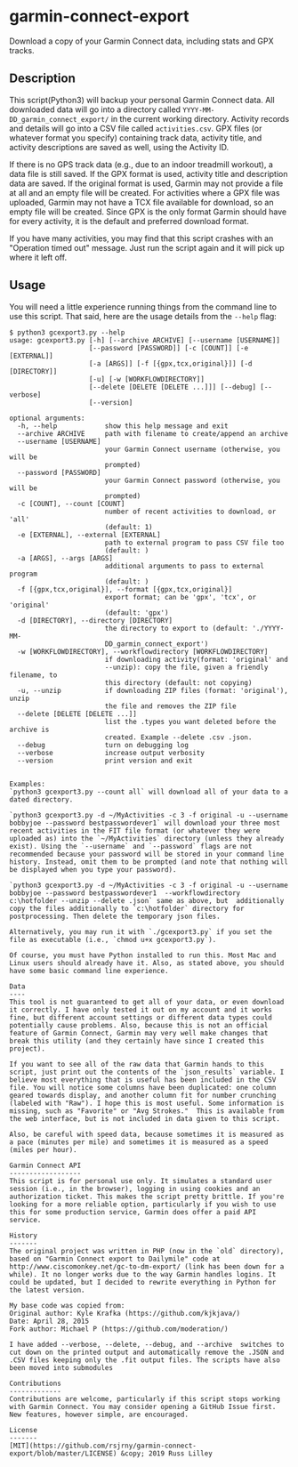 garmin-connect-export
=====================

Download a copy of your Garmin Connect data, including stats and GPX tracks.

Description 
-----------
This script(Python3) will backup your personal Garmin Connect data. All downloaded data will go into a directory called `YYYY-MM-DD_garmin_connect_export/` in the current working directory. Activity records and details will go into a CSV file called `activities.csv`. GPX files (or whatever format you specify) containing track data, activity title, and activity descriptions are saved as well, using the Activity ID.

If there is no GPS track data (e.g., due to an indoor treadmill workout), a data file is still saved. If the GPX format is used, activity title and description data are saved. If the original format is used, Garmin may not provide a file at all and an empty file will be created. For activities where a GPX file was uploaded, Garmin may not have a TCX file available for download, so an empty file will be created. Since GPX is the only format Garmin should have for every activity, it is the default and preferred download format.

If you have many activities, you may find that this script crashes with an "Operation timed out" message. Just run the script again and it will pick up where it left off.

Usage
-----
You will need a little experience running things from the command line to use this script. That said, here are the usage details from the `--help` flag:

```
$ python3 gcexport3.py --help
usage: gcexport3.py [-h] [--archive ARCHIVE] [--username [USERNAME]]
                    [--password [PASSWORD]] [-c [COUNT]] [-e [EXTERNAL]]
                    [-a [ARGS]] [-f [{gpx,tcx,original}]] [-d [DIRECTORY]]
                    [-u] [-w [WORKFLOWDIRECTORY]]
                    [--delete [DELETE [DELETE ...]]] [--debug] [--verbose]
                    [--version]

optional arguments:
  -h, --help            show this help message and exit
  --archive ARCHIVE     path with filename to create/append an archive
  --username [USERNAME]
                        your Garmin Connect username (otherwise, you will be
                        prompted)
  --password [PASSWORD]
                        your Garmin Connect password (otherwise, you will be
                        prompted)
  -c [COUNT], --count [COUNT]
                        number of recent activities to download, or 'all'
                        (default: 1)
  -e [EXTERNAL], --external [EXTERNAL]
                        path to external program to pass CSV file too
                        (default: )
  -a [ARGS], --args [ARGS]
                        additional arguments to pass to external program
                        (default: )
  -f [{gpx,tcx,original}], --format [{gpx,tcx,original}]
                        export format; can be 'gpx', 'tcx', or 'original'
                        (default: 'gpx')
  -d [DIRECTORY], --directory [DIRECTORY]
                        the directory to export to (default: './YYYY-MM-
                        DD_garmin_connect_export')
  -w [WORKFLOWDIRECTORY], --workflowdirectory [WORKFLOWDIRECTORY]
                        if downloading activity(format: 'original' and
                        --unzip): copy the file, given a friendly filename, to
                        this directory (default: not copying)
  -u, --unzip           if downloading ZIP files (format: 'original'), unzip
                        the file and removes the ZIP file
  --delete [DELETE [DELETE ...]]
                        list the .types you want deleted before the archive is
                        created. Example --delete .csv .json.
  --debug               turn on debugging log
  --verbose             increase output verbosity
  --version             print version and exit                  


Examples:
`python3 gcexport3.py --count all` will download all of your data to a dated directory.

`python3 gcexport3.py -d ~/MyActivities -c 3 -f original -u --username bobbyjoe --password bestpasswordever1` will download your three most recent activities in the FIT file format (or whatever they were uploaded as) into the `~/MyActivities` directory (unless they already exist). Using the `--username` and `--password` flags are not recommended because your password will be stored in your command line history. Instead, omit them to be prompted (and note that nothing will be displayed when you type your password).

`python3 gcexport3.py -d ~/MyActivities -c 3 -f original -u --username bobbyjoe --password bestpasswordever1  --workflowdirectory c:\hotfolder --unzip --delete .json` same as above, but  additionally copy the files additionally to `c:\hotfolder` directory for postprocessing. Then delete the temporary json files.

Alternatively, you may run it with `./gcexport3.py` if you set the file as executable (i.e., `chmod u+x gcexport3.py`).

Of course, you must have Python installed to run this. Most Mac and Linux users should already have it. Also, as stated above, you should have some basic command line experience.

Data
----
This tool is not guaranteed to get all of your data, or even download it correctly. I have only tested it out on my account and it works fine, but different account settings or different data types could potentially cause problems. Also, because this is not an official feature of Garmin Connect, Garmin may very well make changes that break this utility (and they certainly have since I created this project).

If you want to see all of the raw data that Garmin hands to this script, just print out the contents of the `json_results` variable. I believe most everything that is useful has been included in the CSV file. You will notice some columns have been duplicated: one column geared towards display, and another column fit for number crunching (labeled with "Raw"). I hope this is most useful. Some information is missing, such as "Favorite" or "Avg Strokes."  This is available from the web interface, but is not included in data given to this script.

Also, be careful with speed data, because sometimes it is measured as a pace (minutes per mile) and sometimes it is measured as a speed (miles per hour).

Garmin Connect API
------------------
This script is for personal use only. It simulates a standard user session (i.e., in the browser), logging in using cookies and an authorization ticket. This makes the script pretty brittle. If you're looking for a more reliable option, particularly if you wish to use this for some production service, Garmin does offer a paid API service.

History
-------
The original project was written in PHP (now in the `old` directory), based on "Garmin Connect export to Dailymile" code at http://www.ciscomonkey.net/gc-to-dm-export/ (link has been down for a while). It no longer works due to the way Garmin handles logins. It could be updated, but I decided to rewrite everything in Python for the latest version.

My base code was copied from:
Original author: Kyle Krafka (https://github.com/kjkjava/)
Date: April 28, 2015
Fork author: Michael P (https://github.com/moderation/)

I have added --verbose, --delete, --debug, and --archive  switches to cut down on the printed output and automatically remove the .JSON and .CSV files keeping only the .fit output files. The scripts have also been moved into submodules 

Contributions
-------------
Contributions are welcome, particularly if this script stops working with Garmin Connect. You may consider opening a GitHub Issue first. New features, however simple, are encouraged.

License
-------
[MIT](https://github.com/rsjrny/garmin-connect-export/blob/master/LICENSE) &copy; 2019 Russ Lilley

